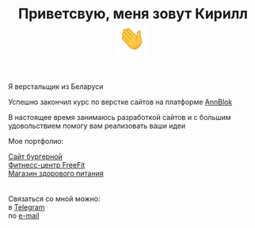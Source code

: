 <h1 align="center"> Приветсвую, меня зовут Кирилл <img src="https://github.com/ponokir/ponokir/blob/main/images/hi.gif" alt="Hello"></h1>
</br>
<p>Я верстальщик из Беларуси  </p>
<p>Успешно закончил курс по верстке сайтов на платформе <a href="https://annblok.ru/">AnnBlok</a></p>
<p>В настоящее время занимаюсь разработкой сайтов и с большим удовольствием помогу вам реализовать ваши идеи </p>
<p>Mое портфолио: </p>
<a href="https://ponokir.github.io/Burger/index.html" traget="_blank">Сайт бургерной</a> <br>
<a href="https://ponokir.github.io/Module01-Gym/index.html" traget="_blank">Фитнесс-центр FreeFit</a> <br>
<a href="https://ponokir.github.io/Module02-Shop/dist/index.html" traget="_blank">Магазин здорового питания</a> 
<br>
<br>
<br>
Связаться со мной можно:<br>
в <a href="https://t.me/ponokir"> Telegram </a> <br>
по  <a href="mailto:ponokir@gmail.com"> e-mail </a>
